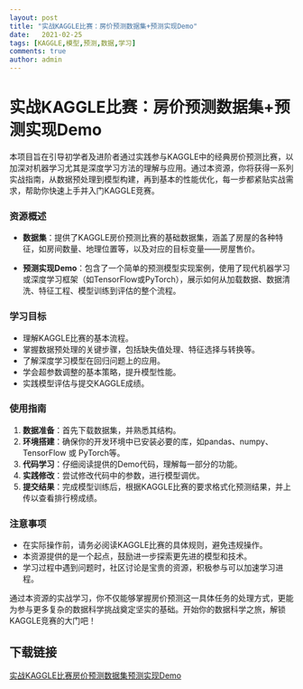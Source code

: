 ```yaml
---
layout: post
title: "实战KAGGLE比赛：房价预测数据集+预测实现Demo"
date:   2021-02-25
tags: [KAGGLE,模型,预测,数据,学习]
comments: true
author: admin
---
```

# 实战KAGGLE比赛：房价预测数据集+预测实现Demo

本项目旨在引导初学者及进阶者通过实践参与KAGGLE中的经典房价预测比赛，以加深对机器学习尤其是深度学习方法的理解与应用。通过本资源，你将获得一系列实战指南，从数据预处理到模型构建，再到基本的性能优化，每一步都紧贴实战需求，帮助你快速上手并入门KAGGLE竞赛。

### 资源概述

- **数据集**：提供了KAGGLE房价预测比赛的基础数据集，涵盖了房屋的各种特征，如房间数量、地理位置等，以及对应的目标变量——房屋售价。
  
- **预测实现Demo**：包含了一个简单的预测模型实现案例，使用了现代机器学习或深度学习框架（如TensorFlow或PyTorch），展示如何从加载数据、数据清洗、特征工程、模型训练到评估的整个流程。

### 学习目标

- 理解KAGGLE比赛的基本流程。
- 掌握数据预处理的关键步骤，包括缺失值处理、特征选择与转换等。
- 了解深度学习模型在回归问题上的应用。
- 学会超参数调整的基本策略，提升模型性能。
- 实践模型评估与提交KAGGLE成绩。

### 使用指南

1. **数据准备**：首先下载数据集，并熟悉其结构。
2. **环境搭建**：确保你的开发环境中已安装必要的库，如pandas、numpy、 TensorFlow 或 PyTorch等。
3. **代码学习**：仔细阅读提供的Demo代码，理解每一部分的功能。
4. **实践修改**：尝试修改代码中的参数，进行模型调优。
5. **提交结果**：完成模型训练后，根据KAGGLE比赛的要求格式化预测结果，并上传以查看排行榜成绩。

### 注意事项

- 在实际操作前，请务必阅读KAGGLE比赛的具体规则，避免违规操作。
- 本资源提供的是一个起点，鼓励进一步探索更先进的模型和技术。
- 学习过程中遇到问题时，社区讨论是宝贵的资源，积极参与可以加速学习进程。

通过本资源的实战学习，你不仅能够掌握房价预测这一具体任务的处理方式，更能为参与更多复杂的数据科学挑战奠定坚实的基础。开始你的数据科学之旅，解锁KAGGLE竞赛的大门吧！

## 下载链接

[实战KAGGLE比赛房价预测数据集预测实现Demo](https://pan.quark.cn/s/2dccb40514bb)